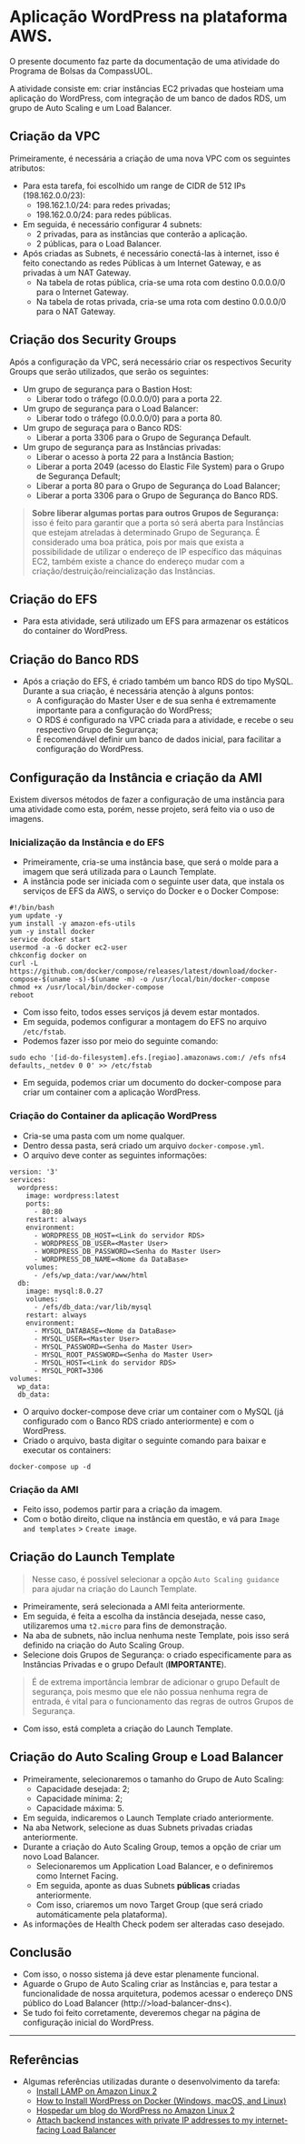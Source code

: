 # Aplicação WordPress na plataforma AWS.

<p> O presente documento faz parte da documentação de uma atividade do Programa de Bolsas da CompassUOL.
<p> A atividade consiste em: criar instâncias EC2 privadas que hosteiam uma aplicação do WordPress, com integração de um banco de dados RDS, um grupo de Auto Scaling e um Load Balancer.

## Criação da VPC

Primeiramente, é necessária a criação de uma nova VPC com os seguintes atributos:
- Para esta tarefa, foi escolhido um range de CIDR de 512 IPs (198.162.0.0/23):
  - 198.162.1.0/24: para redes privadas;
  - 198.162.0.0/24: para redes públicas.
- Em seguida, é necessário configurar 4 subnets:
  - 2 privadas, para as instâncias que conterão a aplicação.
  - 2 públicas, para o Load Balancer.
- Após criadas as Subnets, é necessário conectá-las à internet, isso é feito conectando as redes Públicas à um Internet Gateway, e as privadas à um NAT Gateway.
  - Na tabela de rotas pública, cria-se uma rota com destino 0.0.0.0/0 para o Internet Gateway.
  - Na tabela de rotas privada, cria-se uma rota com destino 0.0.0.0/0 para o NAT Gateway.

## Criação dos Security Groups

Após a configuração da VPC, será necessário criar os respectivos Security Groups que serão utilizados, que serão os seguintes:
- Um grupo de segurança para o Bastion Host:
  - Liberar todo o tráfego (0.0.0.0/0) para a porta 22.
- Um grupo de segurança para o Load Balancer:
  - Liberar todo o tráfego (0.0.0.0/0) para a porta 80.
- Um grupo de seguraça para o Banco RDS:
  - Liberar a porta 3306 para o Grupo de Segurança Default.
- Um grupo de segurança para as Instâncias privadas:
  - Liberar o acesso à porta 22 para a Instância Bastion;
  - Liberar a porta 2049 (acesso do Elastic File System) para o Grupo de Segurança Default;
  - Liberar a porta 80 para o Grupo de Segurança do Load Balancer;
  - Liberar a porta 3306 para o Grupo de Segurança do Banco RDS.
> **Sobre liberar algumas portas para outros Grupos de Segurança:** isso é feito para garantir que a porta só será aberta para Instâncias que estejam atreladas à determinado Grupo de Segurança. É considerado uma boa prática, pois por mais que exista a possibilidade de utilizar o endereço de IP específico das máquinas EC2, também existe a chance do endereço mudar com a criação/destruição/reincialização das Instâncias.

## Criação do EFS
  
- Para esta atividade, será utilizado um EFS para armazenar os estáticos do container do WordPress.
  
## Criação do Banco RDS
  
- Após a criação do EFS, é criado também um banco RDS do tipo MySQL. Durante a sua criação, é necessária atenção à alguns pontos:
  - A configuração do Master User e de sua senha é extremamente importante para a configuração do WordPress;
  - O RDS é configurado na VPC criada para a atividade, e recebe o seu respectivo Grupo de Segurança;
  - É recomendável definir um banco de dados inicial, para facilitar a configuração do WordPress.
  
## Configuração da Instância e criação da AMI
  
Existem diversos métodos de fazer a configuração de uma instância para uma atividade como esta, porém, nesse projeto, será feito via o uso de imagens.
  
### Inicialização da Instância e do EFS
  
- Primeiramente, cria-se uma instância base, que será o molde para a imagem que será utilizada para o Launch Template.
- A instância pode ser iniciada com o seguinte user data, que instala os serviços de EFS da AWS, o serviço do Docker e o Docker Compose:

```
#!/bin/bash
yum update -y
yum install -y amazon-efs-utils
yum -y install docker
service docker start
usermod -a -G docker ec2-user
chkconfig docker on
curl -L https://github.com/docker/compose/releases/latest/download/docker-compose-$(uname -s)-$(uname -m) -o /usr/local/bin/docker-compose
chmod +x /usr/local/bin/docker-compose
reboot
```

- Com isso feito, todos esses serviços já devem estar montados.
- Em seguida, podemos configurar a montagem do EFS no arquivo ```/etc/fstab```.
- Podemos fazer isso por meio do seguinte comando:
```
sudo echo '[id-do-filesystem].efs.[regiao].amazonaws.com:/ /efs nfs4 defaults,_netdev 0 0' >> /etc/fstab
```
- Em seguida, podemos criar um documento do docker-compose para criar um container com a aplicação WordPress.

### Criação do Container da aplicação WordPress  

- Cria-se uma pasta com um nome qualquer.
- Dentro dessa pasta, será criado um arquivo ```docker-compose.yml```.
- O arquivo deve conter as seguintes informações:
```
version: '3'
services:
  wordpress:
    image: wordpress:latest
    ports:
      - 80:80
    restart: always
    environment:
      - WORDPRESS_DB_HOST=<Link do servidor RDS>
      - WORDPRESS_DB_USER=<Master User>
      - WORDPRESS_DB_PASSWORD=<Senha do Master User>
      - WORDPRESS_DB_NAME=<Nome da DataBase>
    volumes:
      - /efs/wp_data:/var/www/html
  db:
    image: mysql:8.0.27
    volumes:
      - /efs/db_data:/var/lib/mysql
    restart: always
    environment:
      - MYSQL_DATABASE=<Nome da DataBase>
      - MYSQL_USER=<Master User>
      - MYSQL_PASSWORD=<Senha do Master User>
      - MYSQL_ROOT_PASSWORD=<Senha do Master User>
      - MYSQL_HOST=<Link do servidor RDS>
      - MYSQL_PORT=3306
volumes:
  wp_data:
  db_data:
```
- O arquivo docker-compose deve criar um container com o MySQL (já configurado com o Banco RDS criado anteriormente) e com o WordPress.
- Criado o arquivo, basta digitar o seguinte comando para baixar e executar os containers:
```
docker-compose up -d  
```

###  Criação da AMI

- Feito isso, podemos partir para a criação da imagem.
- Com o botão direito, clique na instância em questão, e vá para ```Image and templates``` > ```Create image```.
  
## Criação do Launch Template
  
> Nesse caso, é possível selecionar a opção ```Auto Scaling guidance``` para ajudar na criação do Launch Template.
  
- Primeiramente, será selecionada a AMI feita anteriormente.
- Em seguida, é feita a escolha da instância desejada, nesse caso, utilizaremos uma ```t2.micro``` para fins de demonstração.
- Na aba de subnets, não inclua nenhuma neste Template, pois isso será definido na criação do Auto Scaling Group.
- Selecione dois Grupos de Segurança: o criado especificamente para as Instâncias Privadas e o grupo Default (**IMPORTANTE**).
> É de extrema importância lembrar de adicionar o grupo Default de segurança, pois mesmo que ele não possua nenhuma regra de entrada, é vital para o funcionamento das regras de outros Grupos de Segurança.
- Com isso, está completa a criação do Launch Template.

## Criação do Auto Scaling Group e Load Balancer
  
- Primeiramente, selecionaremos o tamanho do Grupo de Auto Scaling:
  - Capacidade desejada: 2;
  - Capacidade mínima: 2;
  - Capacidade máxima: 5.
- Em seguida, indicaremos o Launch Template criado anteriormente.
- Na aba Network, selecione as duas Subnets privadas criadas anteriormente.
- Durante a criação do Auto Scaling Group, temos a opção de criar um novo Load Balancer.
  - Selecionaremos um Application Load Balancer, e o definiremos como Internet Facing.
  - Em seguida, aponte as duas Subnets **públicas** criadas anteriormente.
  - Com isso, criaremos um novo Target Group (que será criado automáticamente pela plataforma).
- As informações de Health Check podem ser alteradas caso desejado.
  
## Conclusão

- Com isso, o nosso sistema já deve estar plenamente funcional. 
- Aguarde o Grupo de Auto Scaling criar as Instâncias e, para testar a funcionalidade de nossa arquitetura, podemos acessar o endereço DNS público do Load Balancer (http://>load-balancer-dns<).
- Se tudo foi feito corretamente, deveremos chegar na página de configuração inicial do WordPress.

---

## Referências

- Algumas referências utilizadas durante o desenvolvimento da tarefa:
  - [Install LAMP on Amazon Linux 2](https://docs.aws.amazon.com/AWSEC2/latest/UserGuide/ec2-lamp-amazon-linux-2.html)
  - [How to Install WordPress on Docker (Windows, macOS, and Linux)](https://www.hostinger.com/tutorials/run-docker-wordpress)
  - [Hospedar um blog do WordPress no Amazon Linux 2](https://docs.aws.amazon.com/pt_br/AWSEC2/latest/UserGuide/hosting-wordpress.html)
  - [Attach backend instances with private IP addresses to my internet-facing Load Balancer](https://repost.aws/knowledge-center/public-load-balancer-private-ec2)

